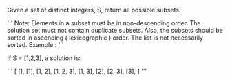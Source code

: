 Given a set of distinct integers, S, return all possible subsets.

'''
Note:
Elements in a subset must be in non-descending order.
The solution set must not contain duplicate subsets.
Also, the subsets should be sorted in ascending ( lexicographic ) order.
The list is not necessarily sorted.
Example :
'''

If S = [1,2,3], a solution is:

'''
[
[],
[1],
[1, 2],
[1, 2, 3],
[1, 3],
[2],
[2, 3],
[3],
]
'''

